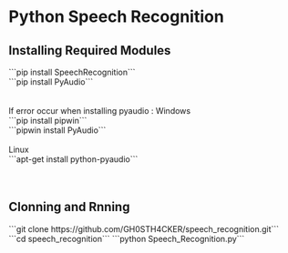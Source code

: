 # Python Speech Recognition


<h2>Installing Required Modules</h2>
```pip install SpeechRecognition```<br>
```pip install PyAudio```</br>
</br></br>
If error occur when installing pyaudio :
Windows</br> 
```pip install pipwin```</br>
```pipwin install PyAudio```</br></br>
Linux</br>
```apt-get install python-pyaudio```</br>
</br></br>
<h2>Clonning and Rnning</h2>
```git clone https://github.com/GH0STH4CKER/speech_recognition.git```
```cd speech_recognition```
```python Speech_Recognition.py```
